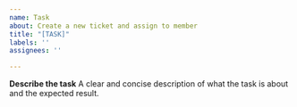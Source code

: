 ```yaml
---
name: Task
about: Create a new ticket and assign to member
title: "[TASK]"
labels: ''
assignees: ''

---
```


**Describe the task**
A clear and concise description of what the task is about and the expected result.
